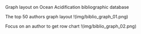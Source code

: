 
Graph layout on Ocean Acidification bibliographic database

The top 50 authors graph layout
!(img/biblio_graph_01.png)

Focus on an author to get row chart
!(img/biblio_graph_02.png)
